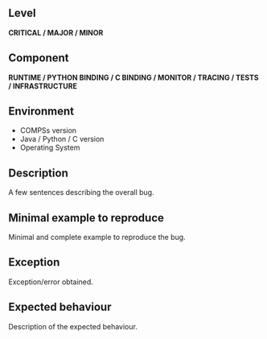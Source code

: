 ## Level
**CRITICAL / MAJOR / MINOR**

## Component
**RUNTIME / PYTHON BINDING / C BINDING / MONITOR / TRACING / TESTS / INFRASTRUCTURE**

## Environment
* COMPSs version
* Java / Python / C version
* Operating System

## Description
A few sentences describing the overall bug.

## Minimal example to reproduce
Minimal and complete example to reproduce the bug.

## Exception
Exception/error obtained.

## Expected behaviour
Description of the expected behaviour.
